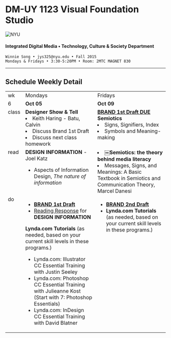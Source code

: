 # DM-UY 1123 Visual Foundation Studio

![NYU](http://ws2.polishedsolid.com/de/nyu_soe_logo.png)
#### Integrated Digital Media • Technology, Culture &amp; Society Department

    Winnie Song • jys325@nyu.edu • Fall 2015 
    Mondays & Fridays • 3:30-5:20PM • Room: 2MTC MAGNET 830

---

## Schedule Weekly Detail

<table>
<tr>
<td>wk</td>
<td>Mondays</td>
<td>Fridays</td>
</tr>
<!-- dates -->
<tr>
  <td valign="top">6</td>
  <td valign="top"><strong>Oct 05</strong></td>
  <td valign="top"><strong>Oct 09</strong></td>
</tr>
<!-- class -->
<tr>
  <td valign="top" width="4%">class</td>
  <td valign="top" width="48%">
  <strong>Designer Show & Tell</strong>
  <li>Keith Haring - Batu, Calvin</li>
  <li>Discuss Brand 1st Draft</li>
   <li>Discuss next class homework</li>
  

  </td>
  <td valign="top" width="48%"><strong><a href="../projects/dm1123_vfs_projects_logo.md">BRAND 1st Draft DUE</a></strong>
  <br><strong>Semiotics</strong><br>
  <li>Signs, Signifiers, Index</strong>
  <li>Symbols and Meaning-making</td>
</tr>

<!-- read -->
<tr>
  <td valign="top">read</td>
  <td valign="top"><strong>DESIGN INFORMATION</strong> - Joel Katz
  <ul><li>Aspects of Information Design, <i>The nature of information</i></td>
  <td valign="top"><li><strong>￼Semiotics: the theory behind media literacy</strong>
  <li>Messages, Signs, and Meanings: A Basic Textbook in Semiotics and Communication Theory,
 Marcel Danesi</td>
</tr>

<!-- do -->
<tr>
  <td valign="top">do</td>
  <td valign="top">
  <ul>
 <li><strong><a href="../projects/dm1123_vfs_projects_logo.md">BRAND 1st Draft</a></strong></li>
 <li><a href="../projects/dm1123_vfs_reading_responses.md">Reading Response</a> for <strong>DESIGN INFORMATION</strong></li>
  </ul>
  <strong>Lynda.com Tutorials</strong> (as needed, based on your current skill levels in these programs.)
  <ul>
  <li>Lynda.com: Illustrator CC Essential Training with Justin Seeley</li>
  <li>Lynda.com: Photoshop CC Essential Training with Julieanne Kost (Start with 7: Photoshop Essentials)</li>
  <li>Lynda.com: InDesign CC Essential Training with David Blatner</li>
  </ul></td>
  <td valign="top">
  <ul>
   <li><strong><a href="../projects/dm1123_vfs_projects_logo.md">BRAND 2nd Draft</a></strong></li>
  <li><strong>Lynda.com Tutorials</strong> (as needed, based on your current skill levels in these programs.)
  </ul></td>
</tr>
</table>









